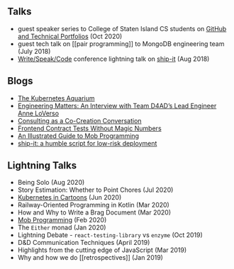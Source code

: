 	
## Talks
- guest speaker series to College of Staten Island CS students on [GitHub and Technical Portfolios](https://www.csitechincubator.com/single-post/2020/10/15/CUNY2X-TTP-Github-Technical-Portfolios-Workshop-Anne-LoVerso-VMware-Pivotal-Labs-October-8-2020) (Oct 2020)
- guest tech talk on [[pair programming]] to MongoDB engineering team (July 2018)
- [Write/Speak/Code](https://www.writespeakcode.com/) conference lightning talk on [ship-it](https://medium.com/@AnneLoVerso/ship-it-a-humble-script-for-low-risk-deployment-1b8ba99994f7) (Aug 2018)

## Blogs
- [The Kubernetes Aquarium](https://medium.com/@AnneLoVerso/the-kubernetes-aquarium-6a3d1d7a2afd)
- [Engineering Matters: An Interview with Team D4AD’s Lead Engineer Anne LoVerso](https://medium.com/njinnovation/engineering-matters-an-interview-with-team-d4ads-lead-engineer-anne-loverso-412b0bec910)
- [Consulting as a Co-Creation Conversation](https://tanzu.vmware.com/content/blog/consulting-as-a-co-creation-conversation)
- [Frontend Contract Tests Without Magic Numbers](https://engineering.pivotal.io/post/frontend-contract-tests-without-magic-numbers/)
- [An Illustrated Guide to Mob Programming](https://medium.com/@AnneLoVerso/an-illustrated-guide-to-mob-programming-the-why-how-960e1c4f9202)
- [ship-it: a humble script for low-risk deployment](https://medium.com/@AnneLoVerso/ship-it-a-humble-script-for-low-risk-deployment-1b8ba99994f7)

## Lightning Talks
- Being Solo (Aug 2020)
- Story Estimation: Whether to Point Chores (Jul 2020)
- [Kubernetes in Cartoons](https://medium.com/@AnneLoVerso/the-kubernetes-aquarium-6a3d1d7a2afd) (Jun 2020)
- Railway-Oriented Programming in Kotlin (Mar 2020)
- How and Why to Write a Brag Document (Mar 2020)
- [Mob Programming](https://medium.com/@AnneLoVerso/an-illustrated-guide-to-mob-programming-the-why-how-960e1c4f9202) (Feb 2020)
- The `Either` monad (Jan 2020)
- Lightning Debate - `react-testing-library` vs `enzyme` (Oct 2019)
- D&D Communication Techniques (April 2019)
- Highlights from the cutting edge of JavaScript (Mar 2019)
- Why and how we do [[retrospectives]] (Jan 2019)